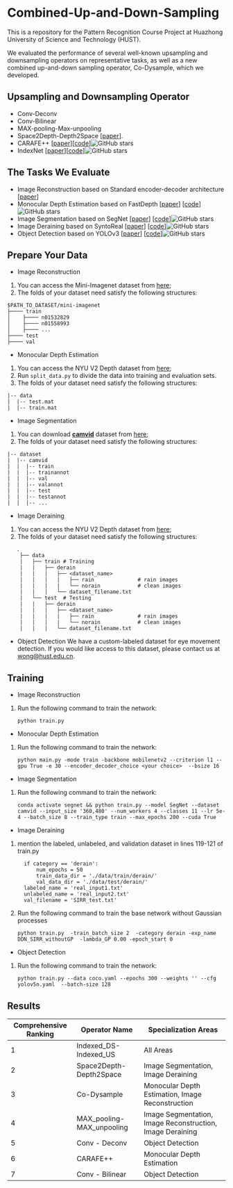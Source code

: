 # Combined-Up-and-Down-Sampling

This is a repository for the Pattern Recognition Course Project at Huazhong University of Science and Technology (HUST).

We evaluated the performance of several well-known upsampling and downsampling operators on representative tasks, as well as a new combined up-and-down sampling operator, Co-Dysample, which we developed.



## Upsampling and Downsampling Operator
- Conv-Deconv
- Conv-Bilinear
- MAX-pooling-Max-unpooling
- Space2Depth-Depth2Space  [[paper](https://www.cv-foundation.org/openaccess/content_cvpr_2016/papers/Shi_Real-Time_Single_Image_CVPR_2016_paper.pdf)].
- CARAFE++ [[paper](https://arxiv.org/pdf/2012.04733.pdf)][[code](https://github.com/open-mmlab/mmdetection)]![GitHub stars](http://img.shields.io/github/stars/open-mmlab/mmdetection.svg?logo=github&label=Stars)
- IndexNet [[paper](https://arxiv.org/pdf/1908.09895v2.pdf)][[code](https://github.com/poppinace/indexnet_matting)]![GitHub stars](http://img.shields.io/github/stars/poppinace/indexnet_matting.svg?logo=github&label=Stars)


## The Tasks We Evaluate
- Image Reconstruction based on Standard encoder-decoder architecture [[paper](https://arxiv.org/pdf/1908.09895v2.pdf)]
- Monocular Depth Estimation based on FastDepth [[paper](https://arxiv.org/pdf/1903.03273)] [[code](https://github.com/dwofk/fast-depth)]![GitHub stars](https://github.com/dwofk/fast-depth.svg?logo=github&label=Stars)
- Image Segmentation based on SegNet [[paper](https://arxiv.org/pdf/1511.00561)] [[code](https://github.com/xiaoyufenfei/Efficient-Segmentation-Networks)]![GitHub stars](https://github.com/xiaoyufenfei/Efficient-Segmentation-Networks.svg?logo=github&label=Stars)
- Image Deraining based on SyntoReal [[paper](https://arxiv.org/pdf/2006.05580)] [[code](https://github.com/rajeevyasarla/Syn2Real)]![GitHub stars](https://github.com/rajeevyasarla/Syn2Real.svg?logo=github&label=Stars)
- Object Detection based on YOLOv3 [[paper](https://arxiv.org/abs/1804.02767)] [[code](https://github.com/ultralytics/yolov3)]![GitHub stars](https://github.com/ultralytics/yolov3.svg?logo=github&label=Stars)


## Prepare Your Data
- Image Reconstruction 
1. You can access the Mini-Imagenet dataset  from [here](https://lyy.mpi-inf.mpg.de/mtl/download/Lmzjm9tX.html); 
2. The folds of your dataset need satisfy the following structures: 

````
$PATH_TO_DATASET/mini-imagenet
├──── train
│    ├──── n01532829
│    ├──── n01558993
│    ├──── ...
├──── test
├──── val
````
- Monocular Depth Estimation 
1. You can access the NYU V2 Depth dataset from [here](http://horatio.cs.nyu.edu/mit/silberman/nyu_depth_v2/nyu_depth_v2_labeled.mat);
2. Run `split_data.py` to divide the data into training and evaluation sets.
3. The folds of your dataset need satisfy the following structures: 

```
|-- data
|  |-- test.mat
|  |-- train.mat

```

- Image Segmentation
1. You can download [**camvid**](http://mi.eng.cam.ac.uk/research/projects/VideoRec/CamVid/) dataset from [here](https://github.com/alexgkendall/SegNet-Tutorial/tree/master/CamVid);
2. The folds of your dataset need satisfy the following structures: 

```
|-- dataset
|  |-- camvid
|  |  |-- train
|  |  |-- trainannot
|  |  |-- val
|  |  |-- valannot
|  |  |-- test
|  |  |-- testannot
|  |  |-- ...

```

- Image Deraining
1. You can access the NYU V2 Depth dataset from [here](https://pan.baidu.com/s/1SR7yULy0VZ_JZ4Vawqs7gg#list/path=%2F?qq-pf-to=pcqq.c2c);
2. The folds of your dataset need satisfy the following structures: 

```
   .
    ├── data 
    |   ├── train # Training  
    |   |   ├── derain        
    |   |   |   ├── <dataset_name>   
    |   |   |   |   ├── rain              # rain images 
    |   |   |   |   └── norain            # clean images
    |   |   |   └── dataset_filename.txt
    |   └── test  # Testing
    |   |   ├── derain         
    |   |   |   ├── <dataset_name>          
    |   |   |   |   ├── rain              # rain images 
    |   |   |   |   └── norain            # clean images
    |   |   |   └── dataset_filename.txt

```
- Object Detection
We have a custom-labeled dataset for eye movement detection. If you would like access to this dataset, please contact us at [wong@hust.edu.cn](mailto:wong@hust.edu.cn).

## Training
- Image Reconstruction
1. Run the following command to train the network:
     ```
    python train.py
     ```
  
- Monocular Depth Estimation
1. Run the following command to train the network:
     ```
    python main.py -mode train -backbone mobilenetv2 --criterion l1 --gpu True -e 30 --encoder_decoder_choice <your choice>  --bsize 16
     ```
- Image Segmentation
1. Run the following command to train the network:
     ```
     conda activate segnet && python train.py --model SegNet --dataset camvid --input_size '360,480' --num_workers 4 --classes 11 --lr 5e-4 --batch_size 8 --train_type train --max_epochs 200 --cuda True
     ```
- Image Deraining
1. mention the labeled, unlabeled, and validation dataset in lines 119-121 of train.py
     ```
       if category == 'derain':
           num_epochs = 50
           train_data_dir = './data/train/derain/'
           val_data_dir = './data/test/derain/'
       labeled_name = 'real_input1.txt'
       unlabeled_name = 'real_input2.txt'
       val_filename = 'SIRR_test.txt'
    ``` 
2. Run the following command to train the base network without Gaussian processes
    ```
    python train.py  -train_batch_size 2  -category derain -exp_name DDN_SIRR_withoutGP  -lambda_GP 0.00 -epoch_start 0
    ```
- Object Detection
1. Run the following command to train the network:
     ```
   python train.py --data coco.yaml --epochs 300 --weights '' --cfg yolov5n.yaml  --batch-size 128
     ```

## Results
| Comprehensive Ranking | Operator Name              | Specialization Areas            |
|-----------------------|----------------------------|----------------------------------|
| 1                     | Indexed_DS-Indexed_US      | All Areas                       |
| 2                     | Space2Depth-Depth2Space    | Image Segmentation, Image Deraining |
| 3                     | Co-Dysample                | Monocular Depth Estimation, Image Reconstruction |
| 4                     | MAX_pooling-MAX_unpooling  | Image Segmentation, Image Reconstruction, Image Deraining |
| 5                     | Conv - Deconv              | Object Detection                |
| 6                     | CARAFE++                   | Monocular Depth Estimation                |
| 7                     | Conv - Bilinear            | Object Detection                |


